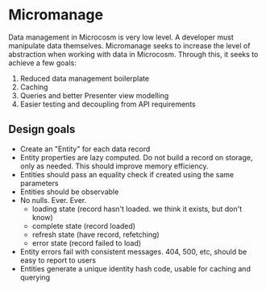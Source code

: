 # Micromanage

Data management in Microcosm is very low level. A developer must manipulate data themselves. Micromanage seeks to increase the level of abstraction when working with data in Microcosm. Through this, it seeks to achieve a few goals:

1. Reduced data management boilerplate
2. Caching
3. Queries and better Presenter view modelling
4. Easier testing and decoupling from API requirements

## Design goals

- Create an "Entity" for each data record
- Entity properties are lazy computed. Do not build a record on storage, only as needed. This should improve memory efficiency.
- Entities should pass an equality check if created using the same parameters
- Entities should be observable
- No nulls. Ever. Ever.
  - loading state (record hasn't loaded. we think it exists, but don't know)
  - complete state (record loaded)
  - refresh state (have record, refetching)
  - error state (record failed to load)
- Entity errors fail with consistent messages. 404, 500, etc, should be easy to report to users
- Entities generate a unique identity hash code, usable for caching and querying
